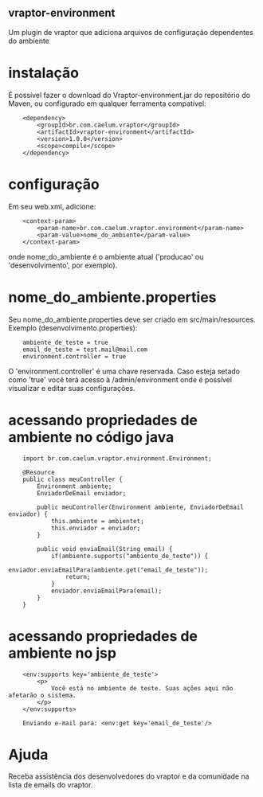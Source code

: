 ## vraptor-environment

Um plugin de vraptor que adiciona arquivos de configuração dependentes do ambiente

# instalação

É possível fazer o download do Vraptor-environment.jar do repositório do Maven, ou configurado em qualquer ferramenta compatível:

		<dependency>
			<groupId>br.com.caelum.vraptor</groupId>
			<artifactId>vraptor-environment</artifactId>
			<version>1.0.0</version>
			<scope>compile</scope>
		</dependency>
		
# configuração

Em seu web.xml, adicione:

		<context-param>
			<param-name>br.com.caelum.vraptor.environment</param-name>
			<param-value>nome_do_ambiente</param-value>
		</context-param>
		
onde nome_do_ambiente é o ambiente atual ('producao' ou 'desenvolvimento', por exemplo).

# nome_do_ambiente.properties

Seu nome_do_ambiente.properties deve ser criado em src/main/resources. Exemplo (desenvolvimento.properties):

		ambiente_de_teste = true
		email_de_teste = test.mail@mail.com
		environment.controller = true

O 'environment.controller' é uma chave reservada. Caso esteja setado como 'true' você terá acesso à /admin/environment onde é possível visualizar e editar suas configurações.

# acessando propriedades de ambiente no código java
		
		import br.com.caelum.vraptor.environment.Environment;
		
		@Resource
		public class meuController {
			Environment ambiente;
			EnviadorDeEmail enviador;
		
			public meuController(Environment ambiente, EnviadorDeEmail enviador) {
				this.ambiente = ambientet;
				this.enviador = enviador;
			}
			
			public void enviaEmail(String email) {
				if(ambiente.supports("ambiente_de_teste")) {
					enviador.enviaEmailPara(ambiente.get("email_de_teste"));
					return;
				}
				enviador.enviaEmailPara(email);
			}
		}

# acessando propriedades de ambiente no jsp

		<env:supports key='ambiente_de_teste'>
			<p>
				Você está no ambiente de teste. Suas ações aqui não afetarão o sistema.
			</p>
		</env:supports>
		
		Enviando e-mail para: <env:get key='email_de_teste'/>
		
# Ajuda

Receba assistência dos desenvolvedores do vraptor e da comunidade na lista de emails do vraptor.
		